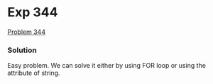 # Exp 344
[Problem 344](https://leetcode.com/problems/reverse-string/description/)

### Solution
Easy problem. We can solve it either by using FOR loop or using the attribute of string.